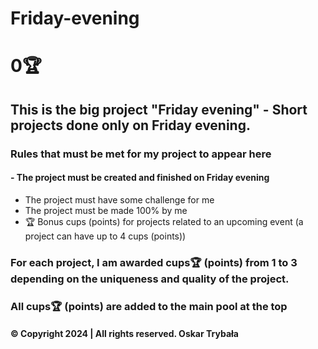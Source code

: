 # Friday-evening 
# 0🏆

## This is the big project "Friday evening" - Short projects done only on Friday evening.


### Rules that must be met for my project to appear here
#### - The project must be created and finished on Friday evening
- The project must have some challenge for me
- The project must be made 100% by me
- 🏆 Bonus cups (points) for projects related to an upcoming event (a project can have up to 4 cups (points))

### For each project, I am awarded cups🏆 (points) from 1 to 3 depending on the uniqueness and quality of the project.
### All cups🏆 (points) are added to the main pool at the top

#### © Copyright 2024 | All rights reserved. Oskar Trybała
